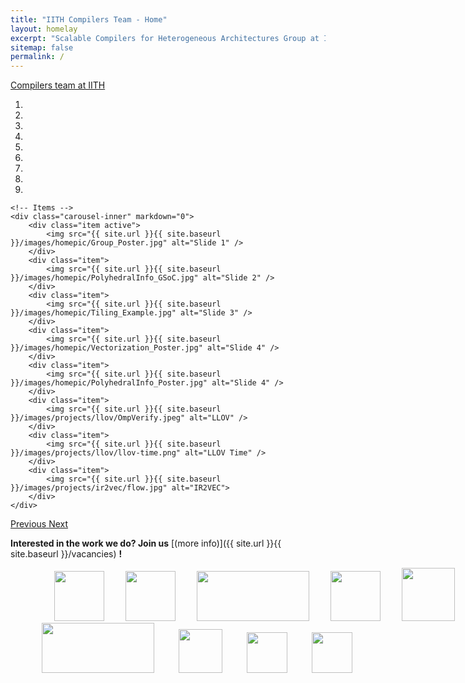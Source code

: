 ```yaml
---
title: "IITH Compilers Team - Home"
layout: homelay
excerpt: "Scalable Compilers for Heterogeneous Architectures Group at IIT Hyderabad."
sitemap: false
permalink: /
---
```


[Compilers team at IITH](https://compilers.cse.iith.ac.in/team/) 

<div markdown="0" id="carousel" class="carousel slide" data-ride="carousel" data-interval="5000" data-pause="hover" >
    <!-- Menu -->
    <ol class="carousel-indicators">
        <li data-target="#carousel" data-slide-to="0" class="active"></li>
        <li data-target="#carousel" data-slide-to="1"></li>
        <li data-target="#carousel" data-slide-to="2"></li>
        <li data-target="#carousel" data-slide-to="3"></li>
        <li data-target="#carousel" data-slide-to="4"></li>
        <li data-target="#carousel" data-slide-to="5"></li>
        <li data-target="#carousel" data-slide-to="6"></li>
        <li data-target="#carousel" data-slide-to="7"></li>
        <li data-target="#carousel" data-slide-to="8"></li>
    </ol>

    <!-- Items -->
    <div class="carousel-inner" markdown="0">
        <div class="item active">
            <img src="{{ site.url }}{{ site.baseurl }}/images/homepic/Group_Poster.jpg" alt="Slide 1" />
        </div>
        <div class="item">
            <img src="{{ site.url }}{{ site.baseurl }}/images/homepic/PolyhedralInfo_GSoC.jpg" alt="Slide 2" />
        </div>
        <div class="item">
            <img src="{{ site.url }}{{ site.baseurl }}/images/homepic/Tiling_Example.jpg" alt="Slide 3" />
        </div>
        <div class="item">
            <img src="{{ site.url }}{{ site.baseurl }}/images/homepic/Vectorization_Poster.jpg" alt="Slide 4" />
        </div>
        <div class="item">
            <img src="{{ site.url }}{{ site.baseurl }}/images/homepic/PolyhedralInfo_Poster.jpg" alt="Slide 4" />
        </div>
        <div class="item">
            <img src="{{ site.url }}{{ site.baseurl }}/images/projects/llov/OmpVerify.jpeg" alt="LLOV" />
        </div>
        <div class="item">
            <img src="{{ site.url }}{{ site.baseurl }}/images/projects/llov/llov-time.png" alt="LLOV Time" />
        </div>
        <div class="item">
            <img src="{{ site.url }}{{ site.baseurl }}/images/projects/ir2vec/flow.jpg" alt="IR2VEC">
        </div>
    </div> 
  <a class="left carousel-control" href="#carousel" role="button" data-slide="prev">
    <span class="glyphicon glyphicon-chevron-left" aria-hidden="true"></span>
    <span class="sr-only">Previous</span>
  </a>
  <a class="right carousel-control" href="#carousel" role="button" data-slide="next">
    <span class="glyphicon glyphicon-chevron-right" aria-hidden="true"></span>
    <span class="sr-only">Next</span>
  </a>
</div>


 
 **Interested in the work we do? Join us** [(more info)]({{ site.url }}{{ site.baseurl }}/vacancies) **!**
 
<figure class="fourth" style="width:800px;">
  <img src="{{ site.url }}{{ site.baseurl }}/images/logopic/Logo_IITH.png" style="height: 80px;padding-left: 30px">
  <img src="{{ site.url }}{{ site.baseurl }}/images/logopic/Logo_LLVM.png" style="height: 80px;padding-left: 30px">
  <img src="{{ site.url }}{{ site.baseurl }}/images/logopic/Logo_PollyLabs1.png" style="height: 80px;padding-left: 30px;width:180px">
  <img src="{{ site.url }}{{ site.baseurl }}/images/logopic/Logo_AMD.png" style="height: 80px;padding-left: 30px">
  <img src="{{ site.url }}{{ site.baseurl }}/images/logopic/Logo_Meity.jpg" style="height: 85px; padding-left: 30px">
  <img src="{{ site.url }}{{ site.baseurl }}/images/logopic/Logo_Qualcomm.png" style="height: 80px;padding-left: 10px;width:180px">
  <img src="{{ site.url }}{{ site.baseurl }}/images/logopic/Logo_Intel.png" style="height: 70px;padding-left: 35px">
  <img src="{{ site.url }}{{ site.baseurl }}/images/logopic/Logo_NSM.jpg" style="height: 65px; padding-left: 35px">
<img src="{{ site.url }}{{ site.baseurl }}/images/logopic/Logo_Google.jpg" style="height: 65px; padding-left: 35px">
</figure>

